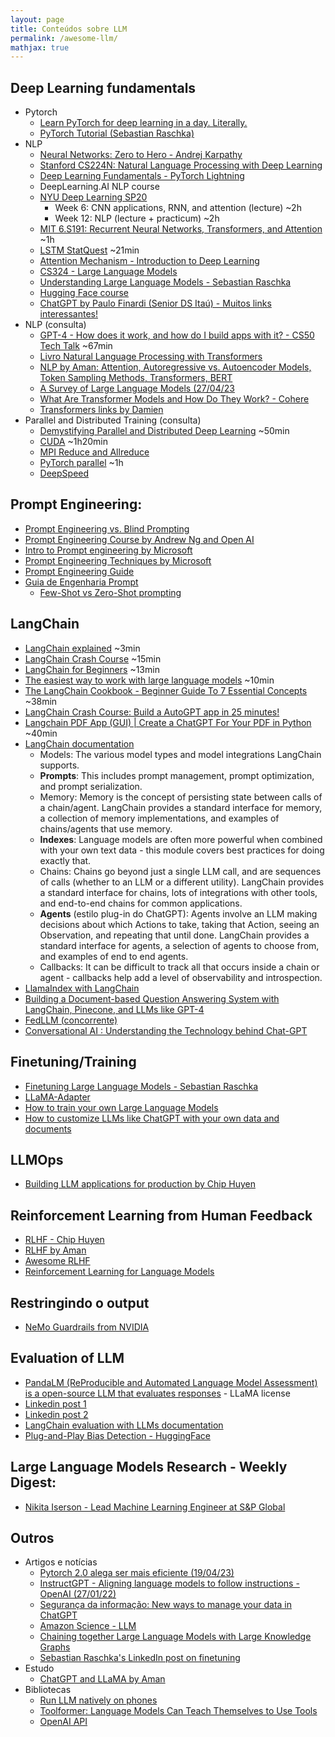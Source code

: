 ```yaml
---
layout: page
title: Conteúdos sobre LLM
permalink: /awesome-llm/
mathjax: true
---
```


## Deep Learning fundamentals
- Pytorch
    - [Learn PyTorch for deep learning in a day. Literally.](https://youtu.be/Z_ikDlimN6A)
    - [PyTorch Tutorial (Sebastian Raschka)](https://youtu.be/B5GHmm3KN2A)
- NLP
    - [Neural Networks: Zero to Hero - Andrej Karpathy](https://youtube.com/playlist?list=PLAqhIrjkxbuWI23v9cThsA9GvCAUhRvKZ)
    - [Stanford CS224N: Natural Language Processing with Deep Learning](https://youtube.com/playlist?list=PLoROMvodv4rOSH4v6133s9LFPRHjEmbmJ)
    - [Deep Learning Fundamentals - PyTorch Lightning](https://lightning.ai/pages/courses/deep-learning-fundamentals/unit-8.0-natural-language-processing-and-large-language-models/)
    - DeepLearning.AI NLP course
    - [NYU Deep Learning SP20](https://www.youtube.com/playlist?list=PLLHTzKZzVU9eaEyErdV26ikyolxOsz6mq)
        - Week 6: CNN applications, RNN, and attention (lecture) ~2h
        - Week 12: NLP (lecture + practicum) ~2h
    - [MIT 6.S191: Recurrent Neural Networks, Transformers, and Attention](https://youtu.be/ySEx_Bqxvvo) ~1h
    - [LSTM StatQuest](https://youtu.be/YCzL96nL7j0) ~21min
    - [Attention Mechanism - Introduction to Deep Learning](https://youtu.be/aQQa_xl78Qw)
    - [CS324 - Large Language Models](https://stanford-cs324.github.io/winter2022/lectures/)
    - [Understanding Large Language Models - Sebastian Raschka](https://magazine.sebastianraschka.com/p/understanding-large-language-models?utm_source=profile&utm_medium=reader2)
    - [Hugging Face course](https://huggingface.co/learn/nlp-course/chapter1/1)
    - [ChatGPT by Paulo Finardi (Senior DS Itaú) - Muitos links interessantes!](https://github.com/finardi/tutos/blob/master/CharGPT_dev.ipynb)
- NLP (consulta)
    - [GPT-4 - How does it work, and how do I build apps with it? - CS50 Tech Talk](https://www.youtube.com/live/vw-KWfKwvTQ?feature=share) ~67min
    - [Livro Natural Language Processing with Transformers](https://www.oreilly.com/library/view/natural-language-processing/9781098136789/)
    - [NLP by Aman: Attention, Autoregressive vs. Autoencoder Models, Token Sampling Methods, Transformers, BERT](https://www.linkedin.com/posts/amanc_artificialintelligence-machinelearning-ai-activity-7055390952143663105-Ti-Z?utm_source=share&utm_medium=member_ios)
    - [A Survey of Large Language Models (27/04/23](https://arxiv.org/abs/2303.18223)
    - [What Are Transformer Models and How Do They Work? - Cohere](https://txt.cohere.com/what-are-transformer-models/)
    - [Transformers links by Damien](https://www.linkedin.com/posts/damienbenveniste_machinelearning-datascience-artificialintelligence-activity-7046508267467911168-i49y/?utm_source=share&utm_medium=member_ios)
- Parallel and Distributed Training (consulta)
    - [Demystifying Parallel and Distributed Deep Learning](https://youtu.be/xtxxLWZznBI) ~50min
    - [CUDA](https://youtu.be/nlGnKPpOpbE) ~1h20min
    - [MPI Reduce and Allreduce](https://mpitutorial.com/tutorials/mpi-reduce-and-allreduce/)
    - [PyTorch parallel](https://youtube.com/playlist?list=PL_lsbAsL_o2CSuhUhJIiW0IkdT5C2wGWj) ~1h
    - [DeepSpeed](https://github.com/microsoft/DeepSpeed)


## Prompt Engineering:
- [Prompt Engineering vs. Blind Prompting](https://mitchellh.com/writing/prompt-engineering-vs-blind-prompting)
- [Prompt Engineering Course by Andrew Ng and Open AI](https://lnkd.in/gQ_pkePr)
- [Intro to Prompt engineering by Microsoft](https://lnkd.in/gpzsWcgy)
- [Prompt Engineering Techniques by Microsoft](https://lnkd.in/gYRKEvaS)
- [Prompt Engineering Guide](https://lnkd.in/g4DbhQC5)
- [Guia de Engenharia Prompt](https://www.promptingguide.ai/pt)
    - [Few-Shot vs Zero-Shot prompting](https://www.promptingguide.ai/techniques/fewshot)


## LangChain
- [LangChain explained](https://youtu.be/RoR4XJw8wIc) ~3min
- [LangChain Crash Course](https://youtu.be/LbT1yp6quS8) ~15min
- [LangChain for Beginners](https://youtu.be/aywZrzNaKjs) ~13min
- [The easiest way to work with large language models](https://youtu.be/kmbS6FDQh7c) ~10min
- [The LangChain Cookbook - Beginner Guide To 7 Essential Concepts](https://youtu.be/2xxziIWmaSA) ~38min
- [LangChain Crash Course: Build a AutoGPT app in 25 minutes!](https://youtu.be/MlK6SIjcjE8)
- [Langchain PDF App (GUI) | Create a ChatGPT For Your PDF in Python](https://www.youtube.com/watch?v=wUAUdEw5oxM) ~40min
- [LangChain documentation](https://python.langchain.com/en/latest/index.html)
    - Models: The various model types and model integrations LangChain supports.
    - **Prompts**: This includes prompt management, prompt optimization, and prompt serialization.
    - Memory: Memory is the concept of persisting state between calls of a chain/agent. LangChain provides a standard interface for memory, a collection of memory implementations, and examples of chains/agents that use memory.
    - **Indexes**: Language models are often more powerful when combined with your own text data - this module covers best practices for doing exactly that.
    - Chains: Chains go beyond just a single LLM call, and are sequences of calls (whether to an LLM or a different utility). LangChain provides a standard interface for chains, lots of integrations with other tools, and end-to-end chains for common applications.
    - **Agents** (estilo plug-in do ChatGPT): Agents involve an LLM making decisions about which Actions to take, taking that Action, seeing an Observation, and repeating that until done. LangChain provides a standard interface for agents, a selection of agents to choose from, and examples of end to end agents.
    - Callbacks: It can be difficult to track all that occurs inside a chain or agent - callbacks help add a level of observability and introspection.
- [LlamaIndex with LangChain](https://www.linkedin.com/posts/pradipnichite_semantic-search-using-llamaindex-and-langchain-activity-7051411046770589696-gWJA?utm_source=share&utm_medium=member_ios)
- [Building a Document-based Question Answering System with LangChain, Pinecone, and LLMs like GPT-4](https://youtu.be/cVA1RPsGQcw)
- [FedLLM (concorrente)](https://blog.fedml.ai/releasing-fedllm-build-your-own-large-language-models-on-proprietary-data-using-the-fedml-platform/)
- [Conversational AI : Understanding the Technology behind Chat-GPT](https://youtu.be/JKoJ5YIr2O4)


## Finetuning/Training
- [Finetuning Large Language Models - Sebastian Raschka](https://magazine.sebastianraschka.com/p/finetuning-large-language-models?utm_source=profile&utm_medium=reader2)
- [LLaMA-Adapter](https://www.linkedin.com/feed/update/urn:li:activity:7059174832759869442?updateEntityUrn=urn%3Ali%3Afs_feedUpdate%3A%28V2%2Curn%3Ali%3Aactivity%3A7059174832759869442%29)
- [How to train your own Large Language Models](https://blog.replit.com/llm-training)
- [How to customize LLMs like ChatGPT with your own data and documents](https://bdtechtalks.com/2023/05/01/customize-chatgpt-llm-embeddings/)


## LLMOps
- [Building LLM applications for production by Chip Huyen](https://www.linkedin.com/posts/revanthmadamala_llm-productionengineering-promptengineering-activity-7054489651880857600-LVKX/?utm_source=share&utm_medium=member_ios)


## Reinforcement Learning from Human Feedback
- [RLHF - Chip Huyen](https://huyenchip.com/2023/05/02/rlhf.html)
- [RLHF by Aman](https://aman.ai/primers/ai/RLHF/)
- [Awesome RLHF](https://github.com/opendilab/awesome-RLHF)
- [Reinforcement Learning for Language Models](https://gist.github.com/yoavg/6bff0fecd65950898eba1bb321cfbd81#towards-rl-without-human-feedback)


## Restringindo o output
- [NeMo Guardrails from NVIDIA](https://www.linkedin.com/posts/rami-krispin_datascience-llm-nlp-activity-7056669315630055424-2njT/?utm_source=share&utm_medium=member_ios)


## Evaluation of LLM
- [PandaLM (ReProducible and Automated Language Model Assessment) is a open-source LLM that evaluates responses](https://github.com/WeOpenML/PandaLM) - LLaMA license
- [Linkedin post 1](https://www.linkedin.com/feed/update/urn:li:activity:7058755790391681024?utm_source=share&utm_medium=member_ios)
- [Linkedin post 2](https://www.linkedin.com/posts/jindong-wang_we-open-sourced-pandalm-reproducible-and-ugcPost-7058406955085664256-ZdL6?utm_source=share&utm_medium=member_ios)
- [LangChain evaluation with LLMs documentation](https://python.langchain.com/en/latest/use_cases/evaluation.html)
- [Plug-and-Play Bias Detection - HuggingFace](https://huggingface.co/spaces/avid-ml/bias-detection)


## Large Language Models Research - Weekly Digest:
- [Nikita Iserson - Lead Machine Learning Engineer at S&P Global](https://www.linkedin.com/in/nikita-iserson/)


## Outros
- Artigos e notícias
    - [Pytorch 2.0 alega ser mais eficiente (19/04/23)](https://www.linkedin.com/posts/michael-gschwind-3704222_pytorch-pytorch2-llm-activity-7054904878757736448-FbFX/?utm_source=share&utm_medium=member_ios)
    - [InstructGPT - Aligning language models to follow instructions - OpenAI (27/01/22)](https://openai.com/research/instruction-following)
    - [Segurança da informação: New ways to manage your data in ChatGPT](https://openai.com/blog/new-ways-to-manage-your-data-in-chatgpt)
    - [Amazon Science - LLM](https://www.amazon.science/tag/large-language-models)
    - [Chaining together Large Language Models with Large Knowledge Graphs](https://blog.diffbot.com/generating-company-recommendations-using-large-language-models-and-knowledge-graphs/)
    - [Sebastian Raschka's LinkedIn post on finetuning](https://www.linkedin.com/posts/sebastianraschka_ai-activity-7060220916240166912-UrTj/?utm_source=share&utm_medium=member_ios)
- Estudo
    - [ChatGPT and LLaMA by Aman](https://www.linkedin.com/posts/amanc_artificialintelligence-machinelearning-ai-activity-7058274203711537152-FhCK?utm_source=share&utm_medium=member_ios)
- Bibliotecas
    - [Run LLM natively on phones](https://www.linkedin.com/posts/sanyambhutani_we-can-now-run-llms-natively-on-phones-activity-7058622883782176768-QGAt?utm_source=share&utm_medium=member_ios)
    - [Toolformer: Language Models Can Teach Themselves to Use Tools](https://aman.ai/primers/ai/toolformer/)
    - [OpenAI API](https://youtu.be/uRQH2CFvedY)